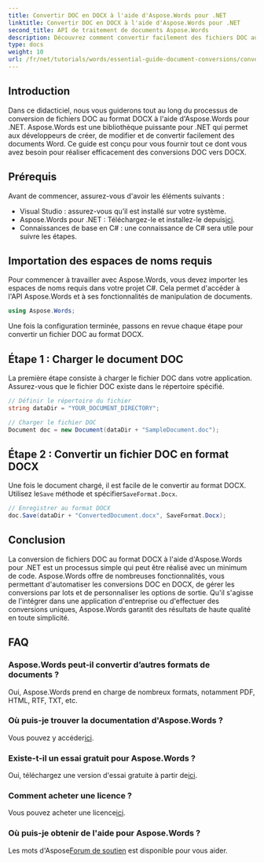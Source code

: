 ```yaml
---
title: Convertir DOC en DOCX à l'aide d'Aspose.Words pour .NET
linktitle: Convertir DOC en DOCX à l'aide d'Aspose.Words pour .NET
second_title: API de traitement de documents Aspose.Words
description: Découvrez comment convertir facilement des fichiers DOC au format DOCX avec Aspose.Words pour .NET. Notre guide étape par étape couvre les prérequis, les exemples de code et les options avancées.
type: docs
weight: 10
url: /fr/net/tutorials/words/essential-guide-document-conversions/convert-doc-to-docx/
---
```

## Introduction

Dans ce didacticiel, nous vous guiderons tout au long du processus de conversion de fichiers DOC au format DOCX à l'aide d'Aspose.Words pour .NET. Aspose.Words est une bibliothèque puissante pour .NET qui permet aux développeurs de créer, de modifier et de convertir facilement des documents Word. Ce guide est conçu pour vous fournir tout ce dont vous avez besoin pour réaliser efficacement des conversions DOC vers DOCX.

## Prérequis

Avant de commencer, assurez-vous d'avoir les éléments suivants :
- Visual Studio : assurez-vous qu’il est installé sur votre système.
-  Aspose.Words pour .NET : Téléchargez-le et installez-le depuis[ici](https://releases.aspose.com/words/net/).
- Connaissances de base en C# : une connaissance de C# sera utile pour suivre les étapes.

## Importation des espaces de noms requis

Pour commencer à travailler avec Aspose.Words, vous devez importer les espaces de noms requis dans votre projet C#. Cela permet d'accéder à l'API Aspose.Words et à ses fonctionnalités de manipulation de documents.

```csharp
using Aspose.Words;
```

Une fois la configuration terminée, passons en revue chaque étape pour convertir un fichier DOC au format DOCX.

## Étape 1 : Charger le document DOC

La première étape consiste à charger le fichier DOC dans votre application. Assurez-vous que le fichier DOC existe dans le répertoire spécifié.

```csharp
// Définir le répertoire du fichier
string dataDir = "YOUR_DOCUMENT_DIRECTORY";

// Charger le fichier DOC
Document doc = new Document(dataDir + "SampleDocument.doc");
```

## Étape 2 : Convertir un fichier DOC en format DOCX

 Une fois le document chargé, il est facile de le convertir au format DOCX. Utilisez le`Save` méthode et spécifier`SaveFormat.Docx`.

```csharp
// Enregistrer au format DOCX
doc.Save(dataDir + "ConvertedDocument.docx", SaveFormat.Docx);
```

## Conclusion

La conversion de fichiers DOC au format DOCX à l'aide d'Aspose.Words pour .NET est un processus simple qui peut être réalisé avec un minimum de code. Aspose.Words offre de nombreuses fonctionnalités, vous permettant d'automatiser les conversions DOC en DOCX, de gérer les conversions par lots et de personnaliser les options de sortie. Qu'il s'agisse de l'intégrer dans une application d'entreprise ou d'effectuer des conversions uniques, Aspose.Words garantit des résultats de haute qualité en toute simplicité.

## FAQ

### Aspose.Words peut-il convertir d’autres formats de documents ?
Oui, Aspose.Words prend en charge de nombreux formats, notamment PDF, HTML, RTF, TXT, etc.

### Où puis-je trouver la documentation d'Aspose.Words ?
 Vous pouvez y accéder[ici](https://reference.aspose.com/words/net/).

### Existe-t-il un essai gratuit pour Aspose.Words ?
 Oui, téléchargez une version d'essai gratuite à partir de[ici](https://releases.aspose.com/).

### Comment acheter une licence ?
 Vous pouvez acheter une licence[ici](https://purchase.conholdate.com/buy).

### Où puis-je obtenir de l'aide pour Aspose.Words ?
Les mots d'Aspose[Forum de soutien](https://forum.aspose.com/c/words/8) est disponible pour vous aider.


